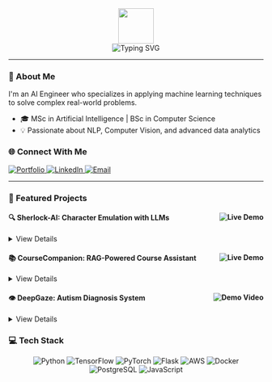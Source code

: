 <div align="center">
  <img src="https://media.giphy.com/media/M9gbBd9nbDrOTu1Mqx/giphy.gif" width="70"/>
</div>

<div align="center">
  <img src="https://readme-typing-svg.demolab.com?font=Fira+Code&weight=600&size=28&duration=4000&pause=1000&color=3B88C3&center=true&vCenter=true&random=false&width=435&lines=Hi!+👋;+I'm+Mustafa; AI+%26+ML+Engineer;Data+Scientist" alt="Typing SVG" />
</div>

---

### 🧠 About Me

I'm an AI Engineer who specializes in applying machine learning techniques to solve complex real-world problems.
 
- 🎓 MSc in Artificial Intelligence | BSc in Computer Science
- 💡 Passionate about NLP, Computer Vision, and advanced data analytics

### 🌐 Connect With Me
<div align="left">
  <a href="https://www.mustafa.ovh" target="_blank">
    <img src="https://img.shields.io/badge/Portfolio-255E63?style=for-the-badge&logo=About.me&logoColor=white" alt="Portfolio"/>
  </a>
  <a href="https://linkedin.com/in/mustafa-meh" target="_blank">
    <img src="https://img.shields.io/badge/LinkedIn-0077B5?style=for-the-badge&logo=linkedin&logoColor=white" alt="LinkedIn"/>
  </a>
  <a href="mailto:mustafamehmood8998@gmail.com" target="_blank">
    <img src="https://img.shields.io/badge/Email-D14836?style=for-the-badge&logo=gmail&logoColor=white" alt="Email"/>
  </a>
</div>

---

### 🚀 Featured Projects

<div align="left" style="margin-bottom: 10px;">
  <h4>🔍 Sherlock-AI: Character Emulation with LLMs 
    <a href="https://www.sherlock.mustafa.ovh/" target="_blank">
      <img src="https://img.shields.io/badge/Live_Demo-FF6B6B?style=for-the-badge&logo=internetexplorer&logoColor=white" align="right" alt="Live Demo"/>
    </a>
  </h4>
</div>
<details>
<summary>View Details</summary>

A transferable character emulation pipeline demonstrated with Sherlock Holmes, featuring:
- Fine-tuned a quantized LLaMA model using LoRA
- Serverless architecture on AWS Lambda
- Integrated text-to-speech for realistic interactions
- 72.4% user preference in A/B testing

🔗 [GitHub Repo](https://github.com/mustafameh/Sherlock-LLM)

**Tech Stack:** Hugging Face Transformers, LoRA, Flask, JavaScript, VITS
</details>

<div align="left" style="margin: 20px 0 10px 0;">
  <h4>📚 CourseCompanion: RAG-Powered Course Assistant 
    <a href="https://www.coursecompanion.mustafa.ovh/" target="_blank">
      <img src="https://img.shields.io/badge/Live_Demo-4CAF50?style=for-the-badge&logo=internetexplorer&logoColor=white" align="right" alt="Live Demo"/>
    </a>
  </h4>
</div>
<details>
<summary>View Details</summary>

An educational platform that empowers AI teaching assistants by:
- Auto-generating knowledge bases from course materials
- Implementing Retrieval-Augmented Generation (RAG) with LangChain
- Incorporating role-based access control for content management

🔗 [GitHub Repo](https://github.com/mustafameh/Course-Content-Q-A)

**Tech Stack:** LangChain, OAuth, Flask, PostgreSQL, Flair
</details>

<div align="left" style="margin: 20px 0 10px 0;">
  <h4>👁️ DeepGaze: Autism Diagnosis System 
    <a href="https://youtu.be/c82RrlJVLvo" target="_blank">
      <img src="https://img.shields.io/badge/Demo_Video-FF0000?style=for-the-badge&logo=youtube&logoColor=white" align="right" alt="Demo Video"/>
    </a>
  </h4>
</div>
<details>
<summary>View Details</summary>

An innovative approach to early autism detection through:
- Webcam-based eye-tracking integrated into a modular web app
- Transfer learning with custom vision models achieving 92% diagnostic accuracy

🔗 [GitHub Repo](https://github.com/mustafameh/Automatic-Autism-Diagnosis-Eyetracking-Machinelearning-Research-Webapplication)

**Tech Stack:** Python, Flask, JavaScript, Keras, OpenCV, WebGazer.js, sklearn
</details>

### 💻 Tech Stack

<div align="center">
  
![Python](https://img.shields.io/badge/python-3670A0?style=for-the-badge&logo=python&logoColor=ffdd54)
![TensorFlow](https://img.shields.io/badge/TensorFlow-%23FF6F00.svg?style=for-the-badge&logo=TensorFlow&logoColor=white)
![PyTorch](https://img.shields.io/badge/PyTorch-%23EE4C2C.svg?style=for-the-badge&logo=PyTorch&logoColor=white)
![Flask](https://img.shields.io/badge/flask-%23000.svg?style=for-the-badge&logo=flask&logoColor=white)
![AWS](https://img.shields.io/badge/AWS-%23FF9900.svg?style=for-the-badge&logo=amazon-aws&logoColor=white)
![Docker](https://img.shields.io/badge/docker-%230db7ed.svg?style=for-the-badge&logo=docker&logoColor=white)
![PostgreSQL](https://img.shields.io/badge/postgresql-%23316192.svg?style=for-the-badge&logo=postgresql&logoColor=white)
![JavaScript](https://img.shields.io/badge/javascript-%23323330.svg?style=for-the-badge&logo=javascript&logoColor=%23F7DF1E)

</div>